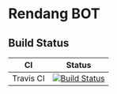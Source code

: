 # Rendang BOT

## Build Status

CI | Status
-----|-----
Travis CI | [![Build Status](https://travis-ci.org/CodDevelopment/Rendang.svg?branch=master)](https://travis-ci.org/CodDevelopment/Rendang)
